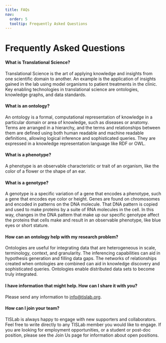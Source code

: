 ```yaml
---
title: FAQs
nav:
  order: 5
  tooltip: Frequently Asked Questions
---
```


# <i class="far fa-question-circle"></i>Frequently Asked Questions

#### What is Translational Science?

Translational Science is the art of applying knowledge and insights from one scientific domain to another.
An example is the application of insights gained in the lab using model organisms to patient treatments in the clinic.
Key enabling technologies in translational science are ontologies, knowledge graphs, and data standards.

#### What is an ontology?
An ontology is a formal, computational representation of knowledge in a particular domain or area of knowledge, such as diseases or anatomy.
Terms are arranged in a hierarchy, and the terms and relationships between them are defined using both human readable and machine readable definitions, allowing logical inference and sophisticated queries.
They are expressed in a knowledge representation language like RDF or OWL.

#### What is a phenotype?
A phenotype is an observable characteristic or trait of an organism, like the color of a flower or the shape of an ear.

#### What is a genotype?
A genotype is a specific variation of a gene that encodes a phenotype, such a gene that encodes eye color or height.
Genes are found on chromosomes and encoded in patterns on the DNA molecule.
That DNA pattern is copied and used to make proteins by a suite of RNA molecules in the cell.
In this way, changes in the DNA pattern that make up our specific genotype affect the proteins that cells make and result in an observable phenotype, like blue eyes or short stature.

#### How can an ontology help with my research problem?

Ontologies are useful for integrating data that are heterogeneous in scale, terminology, context, and granularity.
The inferencing capabilities can aid in hypothesis generation and filling data gaps.
The networks of relationships created when ontologies are combined can aid in knowledge discovery and sophisticated queries.
Ontologies enable distributed data sets to become truly integrated.

#### I have information that might help. How can I share it with you?

Please send any information to info@tislab.org.

#### How can I join your team?

TISLab is always happy to engage with new supporters and collaborators.
Feel free to write directly to any TISLab member you would like to engage.
If you are looking for employment opportunities, or a student or post-doc position, please see the Join Us page for information about open positions.